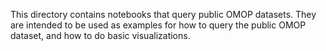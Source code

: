 This directory contains notebooks that query public OMOP datasets. They are intended to be used as examples for how to query the public OMOP dataset, and how to do basic visualizations.